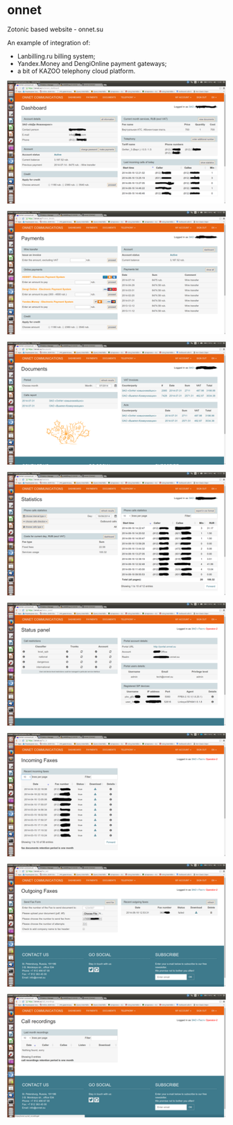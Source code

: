 onnet
========

Zotonic based website - onnet.su

An example of integration of:

- Lanbilling.ru billing system;
- Yandex.Money and DengiOnline payment gateways;
- a bit of KAZOO telephony cloud platform.

![Alt text](/lib/images/dashboard.png "Dashboard")

![Alt text](/lib/images/paymenys.png "Payments")

![Alt text](/lib/images/documents.png "Documents")

![Alt text](/lib/images/statistics.png "Statistics")

![Alt text](/lib/images/telephony_status.png "Telephony status")

![Alt text](/lib/images/telephony_incoming_faxes.png "Telephony incoming faxes")

![Alt text](/lib/images/telephony_outgoing_faxes.png "Telephony outgoing faxes")

![Alt text](/lib/images/telephony_call_recordings.png "Telephony call recordings")

